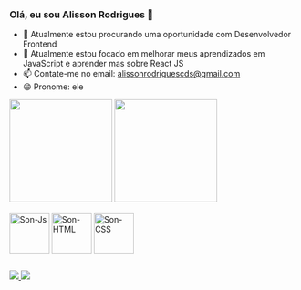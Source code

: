 ### Olá, eu sou Alisson Rodrigues 👋

<!--
**Son-Rodrigues/Son-Rodrigues** is a ✨ _special_ ✨ repository because its `README.md` (this file) appears on your GitHub profile. -->

- 🔭 Atualmente estou procurando uma oportunidade com Desenvolvedor Frontend
- 🌱 Atualmente estou focado em melhorar meus aprendizados em JavaScript e aprender mas sobre React JS
- 📫 Contate-me no email: alissonrodriguescds@gmail.com
- 😄 Pronome: ele

<div class="center">
  <a href="https://github.com/Son-Rodrigues"></a>
  <img height = "180em" src = "https://github-readme-stats.vercel.app/api?username=Son-Rodrigues&show_icons=true&theme=dracula&include_all_commits=true&count_private=true" />
  <img height = "180em" src = "https://github-readme-stats.vercel.app/api/top-langs/?username=Son-Rodrigues&layout=compact&langs_count=7&theme=dracula" />
</div>
<div style = "display: inline_block"> <br>
  <img align = "center" alt = "Son-Js" height = "70" width = "70" src = "https://img.icons8.com/color/480/000000/javascript--v2.png"/>
  <img align = "center" alt = "Son-HTML" height = "70" width = "70" src = "https://img.icons8.com/color/480/000000/html-5--v1.png"/>
  <img align = "center" alt = "Son-CSS" height = "70" width = "70" src = "https://img.icons8.com/color/480/000000/css3.png"/>
</div>

##

<div> 
  <a href = "mailto:alissonrodriguescds@gmail.com"> <img src = "https://img.shields.io/badge/-Gmail-%23333?style=for-the-badge&logo=gmail&logoColor=white" target = "_ blank"> </a>
  <a href="https://www.linkedin.com/in/son-rodrigues/" target="_blank"> <img src = "https://img.shields.io/badge/LinkedIn-0077B5?style=for-the-badge&logo=linkedin&logoColor=white" target =" _ blank "> </a>
</div>
